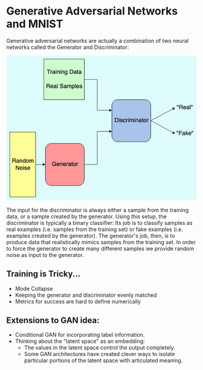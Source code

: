 # Generative Adversarial Networks and MNIST

Generative adversarial networks are actually a combination of two neural networks called the Generator and Discriminator:

![GAN Diagram](assets/GAN_diagram.jpg)

The input for the discriminator is always either a sample from the training data, or a sample created by the generator. Using this setup, the discriminator is typically a binary classifier: Its job is to classify samples as real examples (i.e. samples from the training set) or fake examples (i.e. examples created by the generator). The generator's job, then, is to produce data that realistically mimics samples from the training set. In order to force the generator to create many different samples we provide random noise as input to the generator. 

## Training is Tricky...

* Mode Collapse
* Keeping the generator and discriminator evenly matched
* Metrics for success are hard to define numerically

## Extensions to GAN idea:

* Conditional GAN for incorporating label information.
* Thinking about the "latent space" as an embedding:
    * The values in the latent space control the output completely. 
    * Some GAN architectures have created clever ways to isolate particular portions of the latent space with articulated meaning.